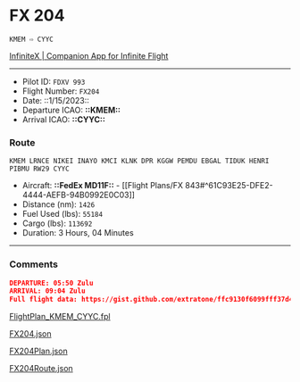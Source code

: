 # FX 204

`KMEM ⇨ CYYC`

[InfiniteX | Companion App for Infinite Flight](https://www.infinitex.app/live?s=7e5dcd44-1fb5-49cc-bc2c-a9aab1f6a856&f=a4e8685b-0fa1-4069-9272-f546d7a1dbc2)

---

- Pilot ID: `FDXV 993`
- Flight Number: `FX204`
- Date: ::1/15/2023::
- Departure ICAO: **::KMEM::**
- Arrival ICAO: **::CYYC::**

### Route

```other
KMEM LRNCE NIKEI INAYO KMCI KLNK DPR KGGW PEMDU EBGAL TIDUK HENRI PIBMU RW29 CYYC
```

- Aircraft: **::FedEx MD11F::** - [[Flight Plans/FX 843#^61C93E25-DFE2-4444-AEFB-94B0992E0C03]]
- Distance (nm): `1426`
- Fuel Used (lbs): `55184`
- Cargo (lbs): `113692`
- Duration: 3 Hours, 04 Minutes

---

### Comments

```json
DEPARTURE: 05:50 Zulu
ARRIVAL: 09:04 Zulu
Full flight data: https://gist.github.com/extratone/ffc9130f6099fff37d4bca977b210778
```

[FlightPlan_KMEM_CYYC.fpl](FX%20204.assets/FlightPlan_KMEM_CYYC.fpl)

[FX204.json](FX%20204.assets/FX204.json)

[FX204Plan.json](FX%20204.assets/FX204Plan.json)

[FX204Route.json](FX%20204.assets/FX204Route.json)

